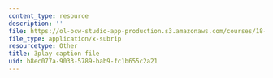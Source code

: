 ```yaml
---
content_type: resource
description: ''
file: https://ol-ocw-studio-app-production.s3.amazonaws.com/courses/18-06sc-linear-algebra-fall-2011/b8ec077a90335789bab9fc1b655c2a21_VqP2tREMvt0.vtt
file_type: application/x-subrip
resourcetype: Other
title: 3play caption file
uid: b8ec077a-9033-5789-bab9-fc1b655c2a21
---
```

